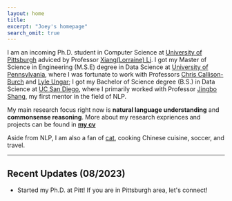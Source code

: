 ```yaml
---
layout: home
title: 
excerpt: "Joey's homepage"
search_omit: true
---
```

I am an incoming Ph.D. student in Computer Science at [University of Pittsburgh](https://www.cs.pitt.edu/) adviced by Professor [Xiang(Lorraine) Li](https://www.cs.pitt.edu/people/full-time-faculty/lorraine-xiang-li). I got my Master of Science in Engineering (M.S.E) degree in Data Science at [University of Pennsylvania](https://dats.seas.upenn.edu), where I was fortunate to work with Professors [Chris Callison-Burch](https://www.cis.upenn.edu/~ccb/) and [Lyle Ungar](https://www.cis.upenn.edu/~ungar/); I got my Bachelor of Science degree (B.S.) in Data Science at [UC San Diego](https://datascience.ucsd.edu/), where I primarily worked with Professor [Jingbo Shang](https://shangjingbo1226.github.io/), my first mentor in the field of NLP.

My main research focus right now is **natural language understanding** and **commonsense reasoning**. More about my research expriences and projects can be found in **[my cv](/doc/cv.pdf)**

Aside from NLP, I am also a fan of [cat](https://www.instagram.com/coco.quinn555/), cooking Chinese cuisine, soccer, and travel.

-----

## Recent Updates (08/2023)
- Started my Ph.D. at Pitt! If you are in Pittsburgh area, let's connect!
<!-- - I'm currently doing internship at [UII America](https://www.linkedin.com/company/uii-america-inc) in Boston, working on tuning large language models for trust-worthy QA in the medical domain. -->

<!-- ## Older Posts -->
